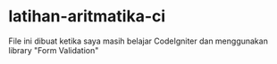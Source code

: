 # latihan-aritmatika-ci
File ini dibuat ketika saya masih belajar CodeIgniter dan menggunakan library "Form Validation"
